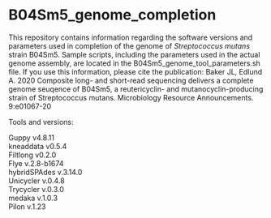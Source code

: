 # B04Sm5_genome_completion

This repository contains information regarding the software versions and parameters used in completion of the genome of *Streptococcus mutans* strain B04Sm5. Sample scripts, including the parameters used in the actual genome assembly, are located in the B04Sm5_genome_tool_parameters.sh file. If you use this information, please cite the publication:  Baker JL, Edlund A. 2020 Composite long- and short-read sequencing delivers a complete genome seuqence of B04Sm5, a reutericyclin- and mutanocyclin-producing strain of Streptococcus mutans.  Microbiology Resource Announcements. 9:e01067-20

Tools and versions:

Guppy v4.8.11  
kneaddata v0.5.4  
Filtlong v0.2.0  
Flye v.2.8-b1674  
hybridSPAdes v.3.14.0  
Unicycler v.0.4.8  
Trycycler v.0.3.0  
medaka v.1.0.3  
Pilon v.1.23  
